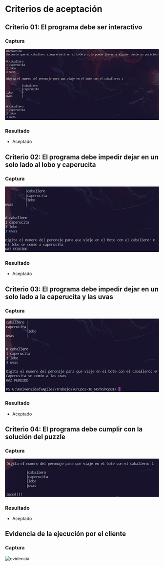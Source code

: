 # Criterios de aceptación
## Criterio 01: El programa debe ser interactivo
### Captura
![Criterio1](Criterio01.png)
### Resultado
- Aceptado
## Criterio 02: El programa debe impedir dejar en un solo lado al lobo y caperucita
### Captura
![Criterio2](Criterio02.png)
### Resultado
- Aceptado
## Criterio 03: El programa debe impedir dejar en un solo lado a la caperucita y las uvas
### Captura
![Criterio3](Criterio03.png)
### Resultado
- Aceptado
## Criterio 04: El programa debe cumplir con la solución del puzzle
### Captura
![Criterio4](Criterio04.png)
### Resultado
- Aceptado

## Evidencia de la ejecución por el cliente
### Captura
![evidencia](Cliente_Gestor.png)